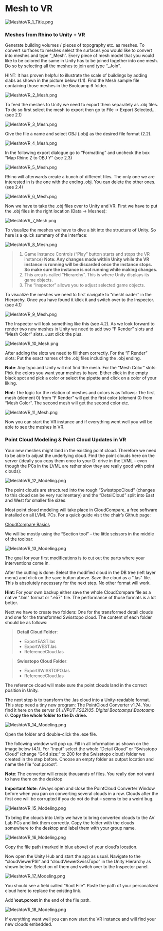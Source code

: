 # Mesh to VR

![MeshtoVR_1_Title.png](doc/MeshtoVR_1_Title.png)

### Meshes from Rhino to Unity + VR

Generate building volumes / pieces of topography etc. as meshes. To convert surfaces to meshes select the surfaces you would like to convert into meshes and type “_Mesh”.
Every piece of mesh model that you would like to be colored the same in Unity has to be joined together into one mesh. Do so by selecting all the meshes to join and type “_Join”.

HINT: It has proven helpful to illustrate the scale of buildings by adding slabs as shown in the picture below (1.1). Find the Mesh sample file containing those meshes in the Bootcamp 6 folder.

![MeshtoVR_2_Mesh.png](doc/MeshtoVR_2_Mesh.png)

To feed the meshes to Unity we need to export them separately as .obj files. To do so first select the mesh to export then go to File -> Export Selected…  (see 2.1)

![MeshtoVR_3_Mesh.png](doc/MeshtoVR_3_Mesh.png)

Give the file a name and select OBJ (.obj) as the desired file format (2.2).

![MeshtoVR_4_Mesh.png](doc/MeshtoVR_4_Mesh.png)

In the following export dialogue go to “Formatting” and uncheck the box “Map Rhino Z to OBJ Y”
(see 2.3)

![MeshtoVR_5_Mesh.png](doc/MeshtoVR_5_Mesh.png)

Rhino will afterwards create a bunch of different files. The only one we are interested in is the one with the ending .obj. You can delete the other ones.
(see 2.4)

![MeshtoVR_6_Mesh.png](doc/MeshtoVR_6_Mesh.png)

Now we have to take the .obj files over to Unity and VR. First we have to put the .obj files in the right location (Data -> Meshes):

![MeshtoVR_7_Mesh.png](doc/MeshtoVR_7_Mesh.png)

To visualize the meshes we have to dive a bit into the structure of Unity. So here is a quick summary of the interface:

![MeshtoVR_8_Mesh.png](doc/MeshtoVR_8_Mesh.png)

>1. Game Instance Controls (“Play” button starts and stops the VR instance) **Note: Any changes made within Unity while the VR instance is running will be discarded once the instance stops. So make sure the instance is not running while making changes.**
>2. This area is called “Hierarchy”. This is where Unity displays its game objects.
>3. The “Inspector” allows you to adjust selected game objects.

To visualize the meshes we need to first navigate to “meshLoader” in the Hierarchy. Once you have found it klick it and switch over to the Inspector.
(see 4.1)

![MeshtoVR_9_Mesh.png](doc/MeshtoVR_9_Mesh.png)

The Inspector will look something like this (see 4.2).
As we look forward to render two new meshes in Unity we need to add two “F Render” slots and
“Mesh Color” slots. Just click the plus.

![MeshtoVR_10_Mesh.png](doc/MeshtoVR_10_Mesh.png)

After adding the slots we need to fill them correctly.
For the “F Render” slots: Put the exact names of the .obj files including the .obj ending.

**Note**: Any typo and Unity will not find the mesh.
For the “Mesh Color” slots: Pick the colors you want your meshes to have. Either click in the empty black spot and pick a color or select the pipette and click on a color of your liking.

**Hint**: The logic for the relation of meshes and colors is as follows: The first mesh (element 0) from “F Render” will get the first color (element 0) from “Mesh Color”. The second mesh will get the second color etc.

![MeshtoVR_11_Mesh.png](doc/MeshtoVR_11_Mesh.png)

Now you can start the VR instance and if everything went well you will be able to see the meshes in VR.

### Point Cloud Modeling & Point Cloud Updates in VR

Your new meshes might land in the existing point cloud. Therefore we need to be able to adjust the underlying cloud.
Find the point clouds here on the server (ideally you copy them once to your D: drive in the LVML – even though the PCs in the LVML are rather slow they are really good with point clouds):

![MeshtoVR_12_Modeling.png](doc/MeshtoVR_12_Modeling.png)

The point clouds are structured into the rough “SwisstopoCloud” (changes to this cloud can be very rudimentary) and the “DetailCloud” split into East and West for smaller file sizes.

Most point cloud modeling will take place in CloudCompare, a free software installed on all LVML PCs. For a quick guide visit the chair’s Github page:

[CloudCompare Basics](03_Cloudcompare_Tutorial.md)

We will be mostly using the “Section tool” – the little scissors in the middle of the toolbar:

![MeshtoVR_13_Modeling.png](doc/MeshtoVR_13_Modeling.png)

The goal for your first modifications is to cut out the parts where your interventions come in.

After the cutting is done: Select the modified cloud in the DB tree (left layer menu) and click on the save button above. Save the cloud as a ".las" file. This is absolutely necessary for the next step. No other format will work.

**Hint**: For your own backup either save the whole CloudCompare file as a native ".bin" format or ".e57" file. The performance of those formats is a lot better.

Next we have to create two folders: One for the transformed detail clouds and one for the transformed Swisstopo cloud.
The content of each folder should be as follows:

>**Detail Cloud Folder**:
>- ExportEAST.las
>- ExportWEST.las
>- ReferenceCloud.las

>**Swisstopo Cloud Folder**:
>
>- ExportSWISSTOPO.las
>- ReferenceCloud.las

The reference cloud will make sure the point clouds land in the correct position in Unity.

The next step is to transform the .las cloud into a Unity-readable format. This step need a tiny new program: The PointCloud Converter v1.74.
You find it here on the server *01_INPUT FS22\05_Digital Bootcamps\Bootcamp 6*. **Copy the whole folder to the D: drive.**

![MeshtoVR_14_Modeling.png](doc/MeshtoVR_14_Modeling.png)

Open the folder and double-click the .exe file.

The following window will pop up. Fill in all information as shown on the image below (4.1). For “Input” select the whole “Detail Cloud” or “Swisstopo Cloud” (change “Grid size:” to 200 for the Swisstopo cloud) folder we created in the step before.
Choose an empty folder as output location and name the file “out.pcroot”.

**Note**: The converter will create thousands of files. You really don not want to have them on the desktop

**Important Note**: Always open and close the PointCloud Converter Window before when you pan on converting several clouds in a row. Clouds after the first one will be corrupted if you do not do that – seems to be a weird bug.

![MeshtoVR_15_Modeling.png](doc/MeshtoVR_15_Modeling.png)

To bring the clouds into Unity we have to bring converted clouds to the AV Lab PCs and link them correctly.
Copy the folder with the clouds somewhere to the desktop and label them with your group name.

![MeshtoVR_16_Modeling.png](doc/MeshtoVR_16_Modeling.png)

Copy the file path (marked in blue above) of your cloud’s location.

Now open the Unity Hub and start the app as usual. Navigate to the “cloudViewerPSI” and “cloudViewerSwissTopo” in the Unity Hierarchy as shown below. Select on of them and switch over to the Inspector panel.

![MeshtoVR_17_Modeling.png](doc/MeshtoVR_17_Modeling.png)

You should see a field called “Root File”. Paste the path of your personalized cloud here to replace the existing link.

Add **\out.pcroot** in the end of the file path.

![MeshtoVR_18_Modeling.png](doc/MeshtoVR_18_Modeling.png)

If everything went well you can now start the VR instance and will find your new clouds embedded.
